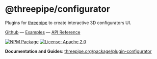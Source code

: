 # @threepipe/configurator

Plugins for [threepipe](https://threepipe.org/) to create interactive 3D configurators UI.

[Github](https://github.com/repalash/threepipe/tree/dev/plugins/configurator) &mdash;
[Examples](https://threepipe.org/examples/?q=configurator#configurator) &mdash;
[API Reference](https://threepipe.org/docs/)

[![NPM Package](https://img.shields.io/npm/v/@threepipe/plugin-configurator.svg)](https://www.npmjs.com/package/@threepipe/plugin-configurator)
[![License: Apache 2.0](https://img.shields.io/badge/License-Apache%202.0-green.svg)](https://opensource.org/license/apache-2-0/)

**Documentation and Guides**: [threepipe.org/package/plugin-configurator](https://threepipe.org/package/plugin-configurator.html)
